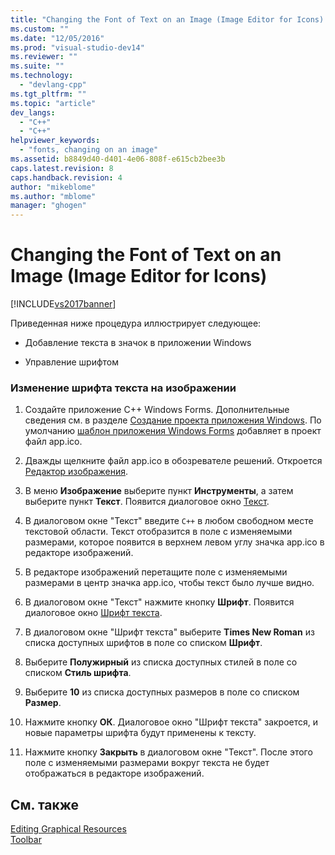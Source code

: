 ```yaml
---
title: "Changing the Font of Text on an Image (Image Editor for Icons) | Microsoft Docs"
ms.custom: ""
ms.date: "12/05/2016"
ms.prod: "visual-studio-dev14"
ms.reviewer: ""
ms.suite: ""
ms.technology: 
  - "devlang-cpp"
ms.tgt_pltfrm: ""
ms.topic: "article"
dev_langs: 
  - "C++"
  - "C++"
helpviewer_keywords: 
  - "fonts, changing on an image"
ms.assetid: b8849d40-d401-4e06-808f-e615cb2bee3b
caps.latest.revision: 8
caps.handback.revision: 4
author: "mikeblome"
ms.author: "mblome"
manager: "ghogen"
---
```

# Changing the Font of Text on an Image (Image Editor for Icons)
[!INCLUDE[vs2017banner](../assembler/inline/includes/vs2017banner.md)]

Приведенная ниже процедура иллюстрирует следующее:  
  
-   Добавление текста в значок в приложении Windows  
  
-   Управление шрифтом  
  
### Изменение шрифта текста на изображении  
  
1.  Создайте приложение C\+\+ Windows Forms.  Дополнительные сведения см. в разделе [Создание проекта приложения Windows](http://msdn.microsoft.com/ru-ru/b2f93fed-c635-4705-8d0e-cf079a264efa).  По умолчанию [шаблон приложения Windows Forms](http://msdn.microsoft.com/ru-ru/1babdebf-ab3f-4a64-a608-98499a5b9cea) добавляет в проект файл app.ico.  
  
2.  Дважды щелкните файл app.ico в обозревателе решений.  Откроется [Редактор изображения](../mfc/image-editor-for-icons.md).  
  
3.  В меню **Изображение** выберите пункт **Инструменты**, а затем выберите пункт **Текст**.  Появится диалоговое окно [Текст](../Topic/Text%20Tool%20Dialog%20Box%20\(Image%20Editor%20for%20Icons\).md).  
  
4.  В диалоговом окне "Текст" введите `C++` в любом свободном месте текстовой области.  Текст отобразится в поле с изменяемыми размерами, которое появится в верхнем левом углу значка app.ico в редакторе изображений.  
  
5.  В редакторе изображений перетащите поле с изменяемыми размерами в центр значка app.ico, чтобы текст было лучше видно.  
  
6.  В диалоговом окне "Текст" нажмите кнопку **Шрифт**.  Появится диалоговое окно [Шрифт текста](../mfc/text-tool-font-dialog-box-image-editor-for-icons.md).  
  
7.  В диалоговом окне "Шрифт текста" выберите **Times New Roman** из списка доступных шрифтов в поле со списком **Шрифт**.  
  
8.  Выберите **Полужирный** из списка доступных стилей в поле со списком **Стиль шрифта**.  
  
9. Выберите **10** из списка доступных размеров в поле со списком **Размер**.  
  
10. Нажмите кнопку **ОК**.  Диалоговое окно "Шрифт текста" закроется, и новые параметры шрифта будут применены к тексту.  
  
11. Нажмите кнопку **Закрыть** в диалоговом окне "Текст".  После этого поле с изменяемыми размерами вокруг текста не будет отображаться в редакторе изображений.  
  
## См. также  
 [Editing Graphical Resources](../mfc/editing-graphical-resources-image-editor-for-icons.md)   
 [Toolbar](../mfc/toolbar-image-editor-for-icons.md)